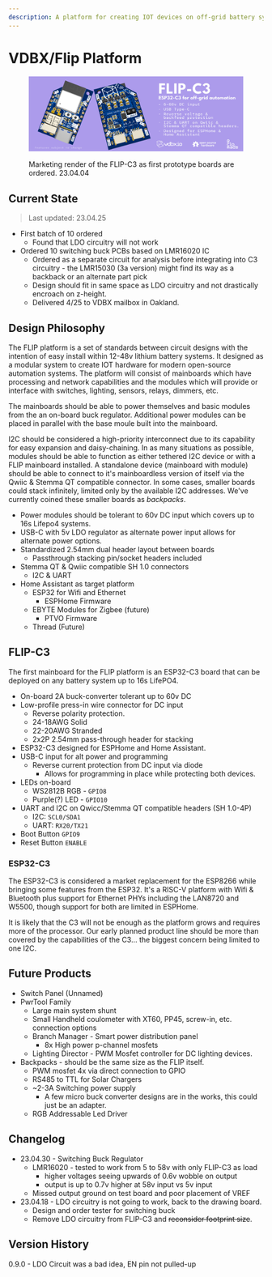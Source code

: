 ```yaml
---
description: A platform for creating IOT devices on off-grid battery systems.
---
```


# VDBX/Flip Platform

<figure><img src="../.gitbook/assets/flip-c3-render-mktg-prelaunch-v090.jpg" alt=""><figcaption><p>Marketing render of the FLIP-C3 as first prototype boards are ordered. 23.04.04</p></figcaption></figure>

## Current State

> Last updated: 23.04.25

* First batch of 10 ordered
  * Found that LDO circuitry will not work
* Ordered 10 switching buck PCBs based on LMR16020 IC
  * Ordered as a separate circuit for analysis before integrating into C3 circuitry - the LMR15030 (3a version) might find its way as a backback or an alternate part pick
  * Design should fit in same space as LDO circuitry and not drastically encroach on z-height.
  * Delivered 4/25 to VDBX mailbox in Oakland.

## Design Philosophy

The FLIP platform is a set of standards between circuit designs with the intention of easy install within 12-48v lithium battery systems. It designed as a modular system to create IOT hardware for modern open-source automation systems. The platform will consist of mainboards which have processing and network capabilities and the modules which will provide or interface with switches, lighting, sensors, relays, dimmers, etc.&#x20;

The mainboards should be able to power themselves and basic modules from the an on-board buck regulator. Additional power modules can be placed in parallel with the base moule built into the mainboard.

I2C should be considered a high-priority interconnect due to its capability for easy expansion and daisy-chaining. In as many situations as possible, modules should be able to function as either tethered I2C device or with a FLIP mainboard installed. A standalone device (mainboard with module) should be able to connect to it's mainboardless version of itself via the Qwiic & Stemma QT compatible connector. In some cases, smaller boards could stack infinitely, limited only by the available I2C addresses. We've currently coined these smaller boards as _backpacks_.

* Power modules should be tolerant to 60v DC input which covers up to 16s Lifepo4 systems.
* USB-C with 5v LDO regulator as alternate power input allows for alternate power options.
* Standardized 2.54mm dual header layout between boards
  * Passthrough stacking pin/socket headers included
* Stemma QT & Qwiic compatible SH 1.0 connectors
  * I2C & UART
* Home Assistant as target platform
  * ESP32 for Wifi and Ethernet
    * ESPHome Firmware
  * EBYTE Modules for Zigbee (future)
    * PTVO Firmware
  * Thread (Future)

## FLIP-C3

The first mainboard for the FLIP platform is an ESP32-C3 board that can be deployed on any battery system up to 16s LifePO4.

* On-board 2A buck-converter tolerant up to 60v DC
* Low-profile press-in wire connector for DC input
  * Reverse polarity protection.
  * 24-18AWG Solid
  * 22-20AWG Stranded
  * 2x2P 2.54mm pass-through header for stacking
* ESP32-C3 designed for ESPHome and Home Assistant.
* USB-C input for alt power and programming
  * Reverse current protection from DC input via diode
    * Allows for programming in place while protecting both devices.
* LEDs on-board
  * WS2812B RGB - `GPIO8`
  * Purple(?) LED - `GPIO10`
* UART and I2C on Qwicc/Stemma QT compatible headers (SH 1.0-4P)
  * I2C:  `SCL0/SDA1`
  * UART:  `RX20/TX21`
* Boot Button `GPIO9`
* Reset Button `ENABLE`

### ESP32-C3

The ESP32-C3 is considered a market replacement for the ESP8266 while bringing some features from the ESP32. It's a RISC-V platform with Wifi & Bluetooth plus support for Ethernet PHYs including the LAN8720 and W5500, though support for both are limited in ESPHome.

It is likely that the C3 will not be enough as the platform grows and requires more of the processor. Our early planned product line should be more than covered by the capabilities of the C3... the biggest concern being limited to one I2C.

## Future Products

* Switch Panel (Unnamed)
* PwrTool Family
  * Large main system shunt
  * Small Handheld coulometer with XT60, PP45, screw-in, etc. connection options
  * Branch Manager - Smart power distribution panel&#x20;
    * 8x High power p-channel mosfets
  * Lighting Director - PWM Mosfet controller for DC lighting devices.
* Backpacks - should be the same size as the FLIP itself.
  * PWM mosfet 4x via direct connection to GPIO
  * RS485 to TTL for Solar Chargers
  * \~2-3A Switching power supply
    * A few micro buck converter designs are in the works, this could just be an adapter.
  * RGB Addressable Led Driver

## Changelog

* 23.04.30 - Switching Buck Regulator
  * LMR16020 - tested to work from 5 to 58v with only FLIP-C3 as load
    * higher voltages seeing upwards of 0.6v wobble on output
    * output is up to 0.7v higher at 58v input vs 5v input
  * Missed output ground on test board and poor placement of VREF
* 23.04.18 - LDO circuitry is not going to work, back to the drawing board.&#x20;
  * Design and order tester for switching buck
  * Remove LDO circuitry from FLIP-C3 and ~~reconsider footprint size~~.

## Version History

0.9.0 - LDO Circuit was a bad idea, EN pin not pulled-up
